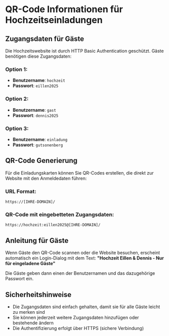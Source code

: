 # QR-Code Informationen für Hochzeitseinladungen

## Zugangsdaten für Gäste

Die Hochzeitswebsite ist durch HTTP Basic Authentication geschützt. Gäste benötigen diese Zugangsdaten:

### Option 1:
- **Benutzername**: `hochzeit`
- **Passwort**: `eillen2025`

### Option 2:
- **Benutzername**: `gast` 
- **Passwort**: `dennis2025`

### Option 3:
- **Benutzername**: `einladung`
- **Passwort**: `gutsonenberg`

## QR-Code Generierung

Für die Einladungskarten können Sie QR-Codes erstellen, die direkt zur Website mit den Anmeldedaten führen:

### URL Format:
```
https://[IHRE-DOMAIN]/
```

### QR-Code mit eingebetteten Zugangsdaten:
```
https://hochzeit:eillen2025@[IHRE-DOMAIN]/
```

## Anleitung für Gäste

Wenn Gäste den QR-Code scannen oder die Website besuchen, erscheint automatisch ein Login-Dialog mit dem Text:
**"Hochzeit Eillen & Dennis - Nur für eingeladene Gäste"**

Die Gäste geben dann einen der Benutzernamen und das dazugehörige Passwort ein.

## Sicherheitshinweise

- Die Zugangsdaten sind einfach gehalten, damit sie für alle Gäste leicht zu merken sind
- Sie können jederzeit weitere Zugangsdaten hinzufügen oder bestehende ändern
- Die Authentifizierung erfolgt über HTTPS (sichere Verbindung)
